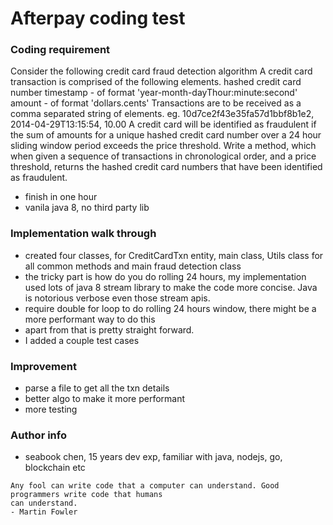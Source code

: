# Afterpay coding test

### Coding requirement

Consider the following credit card fraud detection algorithm
A credit card transaction is comprised of the following elements.
hashed credit card number
timestamp - of format 'year-month-dayThour:minute:second'
amount - of format 'dollars.cents'
Transactions are to be received as a comma separated string of elements.
eg. 10d7ce2f43e35fa57d1bbf8b1e2, 2014-04-29T13:15:54, 10.00
A credit card will be identified as fraudulent if the sum of amounts for a unique hashed credit card number
over a 24 hour sliding window period exceeds the price threshold.
Write a method, which when given a sequence of transactions in chronological order, and a price threshold,
returns the hashed credit card numbers that have been identified as fraudulent.

- finish in one hour
- vanila java 8, no third party lib

### Implementation walk through
- created four classes, for CreditCardTxn entity, main class, Utils class for all common methods and main fraud detection class
- the tricky part is how do you do rolling 24 hours, my implementation used lots of java 8 stream library to make the code
more concise. Java is notorious verbose even those stream apis. 
- require double for loop to do rolling 24 hours window, there might be a more performant way to do this
- apart from that is pretty straight forward.
- I added a couple test cases

### Improvement
- parse a file to get all the txn details
- better algo to make it more performant
- more testing

### Author info
- seabook chen, 15 years dev exp, familiar with java, nodejs, go, blockchain etc


```$xslt
Any fool can write code that a computer can understand. Good programmers write code that humans
can understand.
- Martin Fowler
```